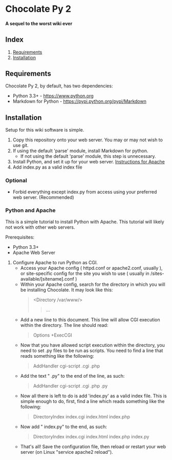 # Chocolate Py 2
#### A sequel to the worst wiki ever

## Index
1. [Requirements](#requirements)
1. [Installation](#installation)

## Requirements

Chocolate Py 2, by default, has two dependencies:
* Python 3.3+ - https://www.python.org
* Markdown for Python - https://pypi.python.org/pypi/Markdown

## Installation

Setup for this wiki software is simple.

1. Copy this repository onto your web server. You may or may not wish to use git.
1. If using the default 'parse' module, install Markdown for python.
	* If not using the default 'parse' module, this step is unnecessary.
1. Install Python, and set it up for your web server. [Instructions for Apache](#python-and-apache)
1. Add index.py as a valid index file 

### Optional

* Forbid everything except index.py from access using your preferred web server. (Recommended)

### Python and Apache

This is a simple tutorial to install Python with Apache. This tutorial will likely not work with other web servers.

Prerequisites:
* Python 3.3+
* Apache Web Server

1. Configure Apache to run Python as CGI.
	* Access your Apache config ( httpd.conf or apache2.conf, usually ), or site-specific config for the site you wish to use ( usually in /sites-available/\[sitename\].conf )
	* Within your Apache config, search for the directory in which you will be installing Chocolate. It may look like this:
		> <Directory /var/www/>
		>	> ...
		> </Directory>
	* Add a new line to this document. This line will allow CGI execution within the directory. The line should read:
		> Options +ExecCGI
	* Now that you have allowed script execution within the directory, you need to set .py files to be run as scripts. You need to find a line that reads something like the following:
		> AddHandler cgi-script .cgi .php
	* Add the text " .py" to the end of the line, as such:
		> AddHandler cgi-script .cgi .php .py
	* Now all there is left to do is add 'index.py' as a valid index file. This is simple enough to do, first, find a line which reads something like the following:
		> DirectoryIndex index.cgi index.html index.php
	* Now add " index.py" to the end, as such:
		> DirectoryIndex index.cgi index.html index.php index.py
	* That's all! Save the configuration file, then reload or restart your web server (on Linux "service apache2 reload").
